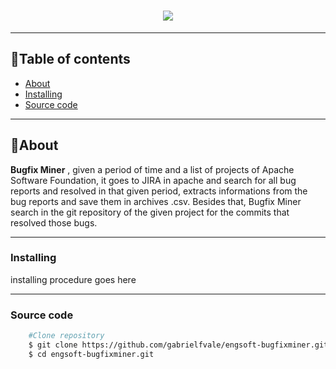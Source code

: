 <h1 align='center'>
    <img src="https://ik.imagekit.io/dudaap/logobugfixminer_Yy0kuELHP.png">
</h1>

---

## 🧾Table of contents
- [About](#-About)
- [Installing](#-Installing)
- [Source code](#Source-code)

---

## 🔖About 
**Bugfix Miner** , given a period of time and a list of projects of Apache Software Foundation, it goes to JIRA in apache and search for all bug reports and resolved in that given period, extracts informations from the bug reports and save them in archives .csv. Besides that, Bugfix Miner search in the git repository of the given project for the commits that resolved those bugs.

---

### Installing

installing procedure goes here

---

### Source code
```bash
    #Clone repository
    $ git clone https://github.com/gabrielfvale/engsoft-bugfixminer.git
    $ cd engsoft-bugfixminer.git


```
